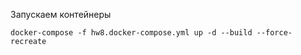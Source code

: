 Запускаем контейнеры 

```shell
docker-compose -f hw8.docker-compose.yml up -d --build --force-recreate
```
